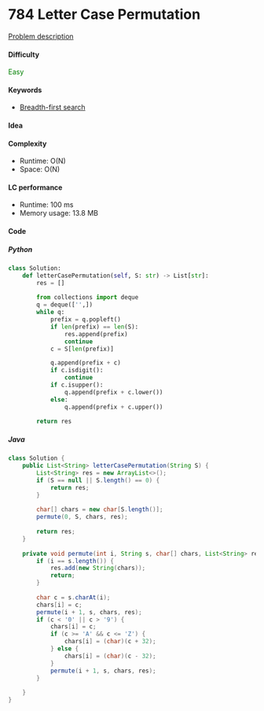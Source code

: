 784 Letter Case Permutation
=======================
[Problem description](https://leetcode.com/problems/letter-case-permutation/)

#### Difficulty
<span style="color:green">Easy</span>

#### Keywords
- [Breadth-first search](../categories/bfs.md)

#### Idea


#### Complexity
- Runtime: O(N)
- Space: O(N)

#### LC performance
- Runtime: 100 ms
- Memory usage: 13.8 MB

#### Code
##### Python
```python
class Solution:
    def letterCasePermutation(self, S: str) -> List[str]:
        res = []
        
        from collections import deque
        q = deque(['',])
        while q:
            prefix = q.popleft()
            if len(prefix) == len(S):
                res.append(prefix)
                continue
            c = S[len(prefix)]

            q.append(prefix + c)
            if c.isdigit():
                continue
            if c.isupper():
                q.append(prefix + c.lower())
            else:
                q.append(prefix + c.upper())
                
        return res
```

##### Java
```java
class Solution {
    public List<String> letterCasePermutation(String S) {
        List<String> res = new ArrayList<>();
        if (S == null || S.length() == 0) {
            return res;
        } 
        
        char[] chars = new char[S.length()];
        permute(0, S, chars, res);
        
        return res;
    }
    
    private void permute(int i, String s, char[] chars, List<String> res) {
        if (i == s.length()) {
            res.add(new String(chars));
            return;
        }
        
        char c = s.charAt(i);
        chars[i] = c;
        permute(i + 1, s, chars, res);
        if (c < '0' || c > '9') {
            chars[i] = c;
            if (c >= 'A' && c <= 'Z') {
                chars[i] = (char)(c + 32);
            } else {
                chars[i] = (char)(c - 32);
            }
            permute(i + 1, s, chars, res);
        }
        
    }
}
```
